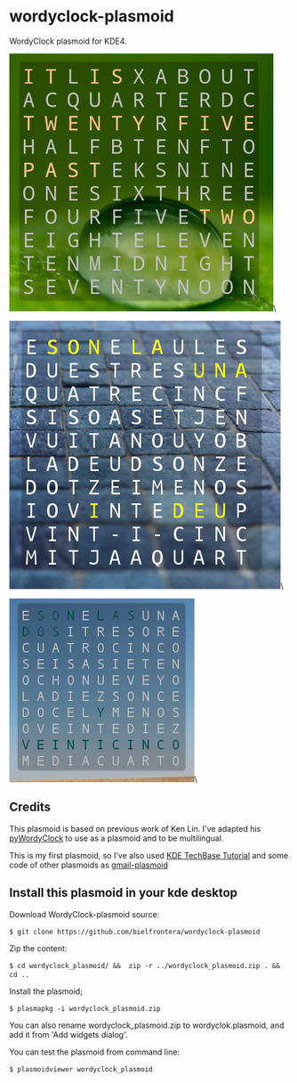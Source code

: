 wordyclock-plasmoid
===================

WordyClock plasmoid for KDE4.

![wordyclock-plasmoid screenshot. English](https://github.com/bielfrontera/wordyclock-plasmoid/blob/master/Screenshots/wordyclock-screenshot-en.png)\

![wordyclock-plasmoid screenshot. Catalan](https://github.com/bielfrontera/wordyclock-plasmoid/blob/master/Screenshots/wordyclock-screenshot-ca.png)\

![wordyclock-plasmoid screenshot. Spanish](https://github.com/bielfrontera/wordyclock-plasmoid/blob/master/Screenshots/wordyclock-screenshot-es.png)\


Credits
-------

This plasmoid is based on previous work of Ken Lin. I've adapted his [pyWordyClock](http://kenlim.github.com/pyWordyClock/) to use as a plasmoid and to be multilingual.

This is my first plasmoid, so I've also used [KDE TechBase Tutorial](http://techbase.kde.org/Development/Tutorials/Plasma/Python/GettingStarted) and some code of other plasmoids as [gmail-plasmoid](http://code.google.com/p/gmail-plasmoid)


Install this plasmoid in your kde desktop
-----------------------------------------
 
Download WordyClock-plasmoid source:

    $ git clone https://github.com/bielfrontera/wordyclock-plasmoid

Zip the content:

    $ cd wordyclock_plasmoid/ &&  zip -r ../wordyclock_plasmoid.zip . && cd ..

Install the plasmoid;

    $ plasmapkg -i wordyclock_plasmoid.zip

You can also rename wordyclock_plasmoid.zip to wordyclok.plasmoid, and add it from 'Add widgets dialog'. 

You can test the plasmoid from command line:

    $ plasmoidviewer wordyclock_plasmoid

